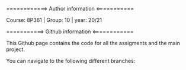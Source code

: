 ============> Author information <===========

Course: 8P361  |  Group: 10  |  year: 20/21


===========> Github information <============

This Github page contains the code for all the assigments and the main project.

You can navigate to the following different branches:




